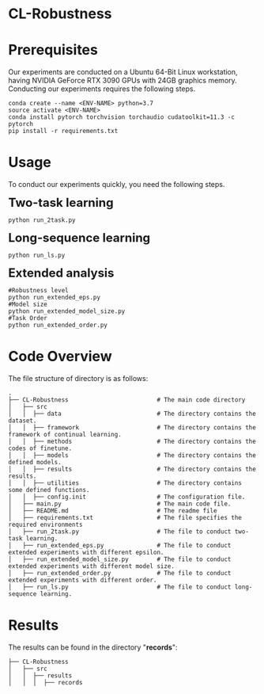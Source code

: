 # CL-Robustness
<!-- **Forgetting and Transfer of Adversarial Robustness in Continual Learning**. -->
# Prerequisites
Our experiments are conducted on a Ubuntu 64-Bit Linux workstation, having NVIDIA GeForce RTX 3090 GPUs with 24GB graphics memory. Conducting our experiments requires the following steps.
```
conda create --name <ENV-NAME> python=3.7
source activate <ENV-NAME>
conda install pytorch torchvision torchaudio cudatoolkit=11.3 -c pytorch
pip install -r requirements.txt
```

# Usage
To conduct our experiments quickly, you need the following steps.

**<font size=5>Two-task learning</font>**
```
python run_2task.py
```
**<font size=5>Long-sequence learning</font>**
```
python run_ls.py
```
**<font size=5>Extended analysis</font>**
```
#Robustness level
python run_extended_eps.py
#Model size
python run_extended_model_size.py
#Task Order
python run_extended_order.py
```

# Code Overview
The file structure of directory is as follows:
```
.
├── CL-Robustness                         # The main code directory
│   ├── src                
│   │  ├── data                           # The directory contains the dataset.
│   │  ├── framework                      # The directory contains the framework of continual learning.
│   │  ├── methods                        # The directory contains the codes of finetune.
│   │  ├── models                         # The directory contains the defined models.
│   │  ├── results                        # The directory contains the results.
│   │  ├── utilities                      # The directory contains some defined functions.
│   │  ├── config.init                    # The configuration file.
│   ├── main.py                           # The main code file.
│   ├── README.md                         # The readme file
│   ├── requirements.txt                  # The file specifies the required environments
│   ├── run_2task.py                      # The file to conduct two-task learning.
│   ├── run_extended_eps.py               # The file to conduct extended experiments with different epsilon.
│   ├── run_extended_model_size.py        # The file to conduct extended experiments with different model size.
│   ├── run_extended_order.py             # The file to conduct extended experiments with different order.
│   ├── run_ls.py                         # The file to conduct long-sequence learning.

```
# Results
The results can be found in the directory "**records**":
```
├── CL-Robustness                        
│   ├── src             
│   │  ├── results                       
│   │  │  ├── records                        
```
